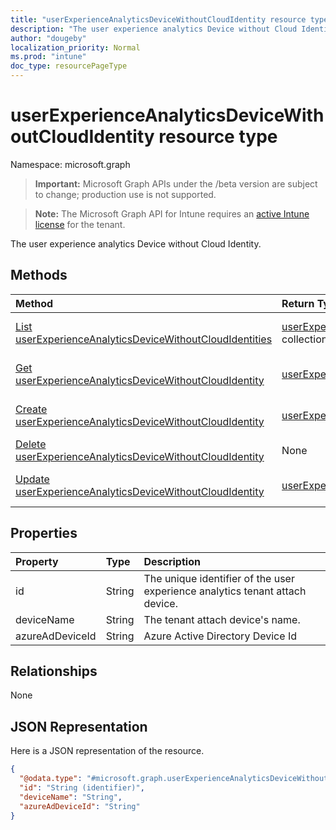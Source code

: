 ```yaml
---
title: "userExperienceAnalyticsDeviceWithoutCloudIdentity resource type"
description: "The user experience analytics Device without Cloud Identity."
author: "dougeby"
localization_priority: Normal
ms.prod: "intune"
doc_type: resourcePageType
---
```


# userExperienceAnalyticsDeviceWithoutCloudIdentity resource type

Namespace: microsoft.graph

> **Important:** Microsoft Graph APIs under the /beta version are subject to change; production use is not supported.

> **Note:** The Microsoft Graph API for Intune requires an [active Intune license](https://go.microsoft.com/fwlink/?linkid=839381) for the tenant.

The user experience analytics Device without Cloud Identity.

## Methods
|Method|Return Type|Description|
|:---|:---|:---|
|[List userExperienceAnalyticsDeviceWithoutCloudIdentities](../api/intune-devices-userexperienceanalyticsdevicewithoutcloudidentity-list.md)|[userExperienceAnalyticsDeviceWithoutCloudIdentity](../resources/intune-devices-userexperienceanalyticsdevicewithoutcloudidentity.md) collection|List properties and relationships of the [userExperienceAnalyticsDeviceWithoutCloudIdentity](../resources/intune-devices-userexperienceanalyticsdevicewithoutcloudidentity.md) objects.|
|[Get userExperienceAnalyticsDeviceWithoutCloudIdentity](../api/intune-devices-userexperienceanalyticsdevicewithoutcloudidentity-get.md)|[userExperienceAnalyticsDeviceWithoutCloudIdentity](../resources/intune-devices-userexperienceanalyticsdevicewithoutcloudidentity.md)|Read properties and relationships of the [userExperienceAnalyticsDeviceWithoutCloudIdentity](../resources/intune-devices-userexperienceanalyticsdevicewithoutcloudidentity.md) object.|
|[Create userExperienceAnalyticsDeviceWithoutCloudIdentity](../api/intune-devices-userexperienceanalyticsdevicewithoutcloudidentity-create.md)|[userExperienceAnalyticsDeviceWithoutCloudIdentity](../resources/intune-devices-userexperienceanalyticsdevicewithoutcloudidentity.md)|Create a new [userExperienceAnalyticsDeviceWithoutCloudIdentity](../resources/intune-devices-userexperienceanalyticsdevicewithoutcloudidentity.md) object.|
|[Delete userExperienceAnalyticsDeviceWithoutCloudIdentity](../api/intune-devices-userexperienceanalyticsdevicewithoutcloudidentity-delete.md)|None|Deletes a [userExperienceAnalyticsDeviceWithoutCloudIdentity](../resources/intune-devices-userexperienceanalyticsdevicewithoutcloudidentity.md).|
|[Update userExperienceAnalyticsDeviceWithoutCloudIdentity](../api/intune-devices-userexperienceanalyticsdevicewithoutcloudidentity-update.md)|[userExperienceAnalyticsDeviceWithoutCloudIdentity](../resources/intune-devices-userexperienceanalyticsdevicewithoutcloudidentity.md)|Update the properties of a [userExperienceAnalyticsDeviceWithoutCloudIdentity](../resources/intune-devices-userexperienceanalyticsdevicewithoutcloudidentity.md) object.|

## Properties
|Property|Type|Description|
|:---|:---|:---|
|id|String|The unique identifier of the user experience analytics tenant attach device.|
|deviceName|String|The tenant attach device's name.|
|azureAdDeviceId|String|Azure Active Directory Device Id|

## Relationships
None

## JSON Representation
Here is a JSON representation of the resource.
<!-- {
  "blockType": "resource",
  "keyProperty": "id",
  "@odata.type": "microsoft.graph.userExperienceAnalyticsDeviceWithoutCloudIdentity"
}
-->
``` json
{
  "@odata.type": "#microsoft.graph.userExperienceAnalyticsDeviceWithoutCloudIdentity",
  "id": "String (identifier)",
  "deviceName": "String",
  "azureAdDeviceId": "String"
}
```





